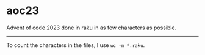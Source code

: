 # aoc23
Advent of code 2023 done in raku in as few characters as possible.

---

To count the characters in the files, I use `wc -m *.raku`.

